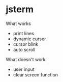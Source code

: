 # jsterm

What works
 * print lines
 * dynamic cursor
 * cursor blink
 * auto scroll

What doesn't work
 * user input
 * clear screen function